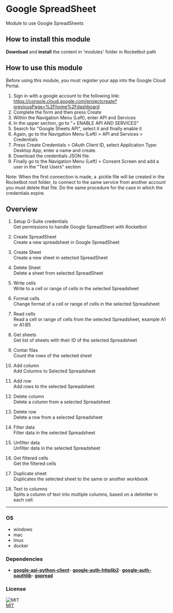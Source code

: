 



# Google SpreadSheet
  
Module to use Google SpreadSheets  

## How to install this module
  
__Download__ and __install__ the content in 'modules' folder in Rocketbot path  



## How to use this module

Before using this module, you must register your app into the Google Cloud Portal.

1. Sign in with a google account to the following link: https://console.cloud.google.com/projectcreate?previousPage=%2Fhome%2Fdashboard
2. Complete the form and then press Create
3. Within the Navigation Menu (Left), enter API and Services
4. In the upper section, go to "+ ENABLE API AND SERVICES"
5. Search for "Google Sheets API", select it and finally enable it
6. Again, go to the Navigation Menu (Left) > API and Services > Credentials
7. Press Create Credentials > OAuth Client ID, select Application Type: Desktop App, enter a name and create.
8. Download the credentials JSON file.
9. Finally go to the Navigation Menu (Left) > Consent Screen and add a user in the "Test Users" section

Note: When the first connection is made, a .pickle file will be created in the Rocketbot root folder, to connect to the same service from another account you must delete
that file. Do the same procedure for the case in which the credentials expire.


## Overview


1. Setup G-Suite credentials  
Get permissions to handle Google SpreadSheet with Rocketbot

2. Create SpreadSheet  
Create a new spreadsheet in Google SpreadSheet

3. Create Sheet  
Create a new sheet in selected SpreadSheet

4. Delete Sheet  
Delete a sheet from selected SpreadSheet

5. Write cells  
Write to a cell or range of cells in the selected Spreadsheet

6. Format cells  
Change format of a cell or range of cells in the selected Spreadsheet

7. Read cells  
Read a cell or range of cells from the selected Spreadsheet, example A1 or A1:B5

8. Get sheets  
Get list of sheets with their ID of the selected Spreadsheet

9. Contar filas  
Count the rows of the selected sheet

10. Add column  
Add Columns to Selected Spreadsheet

11. Add row  
Add rows to the selected Spreadsheet

12. Delete column  
Delete a column from a selected Spreadsheet

13. Delete row  
Delete a row from a selected Spreadsheet

14. Filter data  
Filter data in the selected Spreadsheet

15. Unfilter data  
Unfilter data in the selected Spreadsheet

16. Get filtered cells  
Get the filtered cells

17. Duplicate sheet  
Duplicates the selected sheet to the same or another workbook

18. Text to columns  
Splits a column of text into multiple columns, based on a delimiter in each cell.  




----
### OS

- windows
- mac
- linux
- docker

### Dependencies
- [**google-api-python-client**](https://pypi.org/project/google-api-python-client/)- [**google-auth-httplib2**](https://pypi.org/project/google-auth-httplib2/)- [**google-auth-oauthlib**](https://pypi.org/project/google-auth-oauthlib/)- [**gspread**](https://pypi.org/project/gspread/)
### License
  
![MIT](https://camo.githubusercontent.com/107590fac8cbd65071396bb4d04040f76cde5bde/687474703a2f2f696d672e736869656c64732e696f2f3a6c6963656e73652d6d69742d626c75652e7376673f7374796c653d666c61742d737175617265)  
[MIT](http://opensource.org/licenses/mit-license.ph)